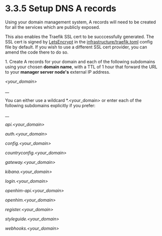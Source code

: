 # 3.3.5 Setup DNS A records

Using your domain management system, A records will need to be created for all the services which are publicly exposed.

This also enables the Traefik SSL cert to be succcessfully generated. The SSL cert is signed by [LetsEncrypt](https://letsencrypt.org/) in the [infrastructure/traefik.toml](https://github.com/opencrvs/opencrvs-core/blob/develop/infrastructure/traefik.toml) config file by default. If you wish to use a different SSL cert provider, you can amend the code there to do so.



1\.  Create A records for your domain and each of the following subdomains using your chosen **domain name**, with a TTL of 1 hour that forward the URL to your **manager server node's** external IP address.

_\<your\_domain>_&#x20;

__

You can either use a wildcard \*.\<your\_domain> or enter each of the following subdomains explicitly if you prefer:

__

_api.\<your\_domain>_&#x20;

_auth.\<your\_domain>_&#x20;

_config.\<your\_domain>_&#x20;

_countryconfig.\<your\_domain>_&#x20;

_gateway.\<your\_domain>_&#x20;

_kibana.\<your\_domain>_&#x20;

_login.\<your\_domain>_&#x20;

_openhim-api.\<your\_domain>_&#x20;

_openhim.\<your\_domain>_&#x20;

_register.\<your\_domain>_&#x20;

_styleguide.\<your\_domain>_

_webhooks.\<your\_domain>_
